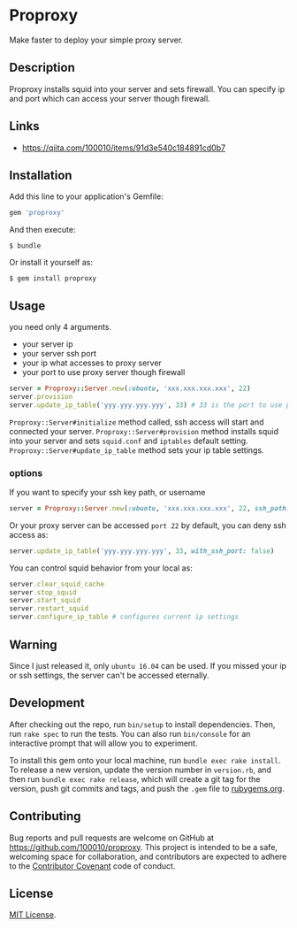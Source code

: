 # Proproxy
Make faster to deploy your simple proxy server.

## Description
Proproxy installs squid into your server and sets firewall.
You can specify ip and port which can access your server though firewall.

## Links
- https://qiita.com/100010/items/91d3e540c184891cd0b7

## Installation

Add this line to your application's Gemfile:

```ruby
gem 'proproxy'
```

And then execute:

    $ bundle

Or install it yourself as:

    $ gem install proproxy

## Usage

you need only 4 arguments.
- your server ip
- your server ssh port
- your ip what accesses to proxy server
- your port to use proxy server though firewall

```ruby
server = Proproxy::Server.new(:ubuntu, 'xxx.xxx.xxx.xxx', 22)
server.provision
server.update_ip_table('yyy.yyy.yyy.yyy', 33) # 33 is the port to use proxy server though firewall
```

`Proproxy::Server#initialize` method called, ssh access will start and connected your server.
`Proproxy::Server#provision` method installs squid into your server and sets `squid.conf` and `iptables` default setting.
`Proproxy::Server#update_ip_table` method sets your ip table settings.

### options

If you want to specify your ssh key path, or username
```ruby
server = Proproxy::Server.new(:ubuntu, 'xxx.xxx.xxx.xxx', 22, ssh_path: 'PATH_TO_YOUR_SSH_KEY', username: 'USERNAME')
```

Or your proxy server can be accessed `port 22` by default,
you can deny ssh access as:
```ruby
server.update_ip_table('yyy.yyy.yyy.yyy', 33, with_ssh_port: false)
```


You can control squid behavior from your local as:

```ruby
server.clear_squid_cache
server.stop_squid
server.start_squid
server.restart_squid
server.configure_ip_table # configures current ip settings
```

## Warning
Since I just released it, only `ubuntu 16.04` can be used.
If you missed your ip or ssh settings, the server can't be accessed eternally.


## Development

After checking out the repo, run `bin/setup` to install dependencies. Then, run `rake spec` to run the tests. You can also run `bin/console` for an interactive prompt that will allow you to experiment.

To install this gem onto your local machine, run `bundle exec rake install`. To release a new version, update the version number in `version.rb`, and then run `bundle exec rake release`, which will create a git tag for the version, push git commits and tags, and push the `.gem` file to [rubygems.org](https://rubygems.org).

## Contributing

Bug reports and pull requests are welcome on GitHub at https://github.com/100010/proproxy. This project is intended to be a safe, welcoming space for collaboration, and contributors are expected to adhere to the [Contributor Covenant](http://contributor-covenant.org) code of conduct.

## License

[MIT License](https://opensource.org/licenses/MIT).
